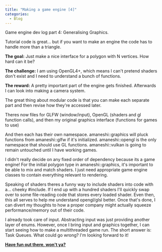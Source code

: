```yaml
--- 
title: "Making a game engine [4]"
categories:
  - Blog
---
```


Game engine dev log part 4: Generalising Graphics.

Tutorial code is great... but if you want to make an engine the code has to handle more than a triangle.

<b>The goal:</b> Just make a nice interface for a polygon with N vertices. How hard can it be?

<b>The challenge:</b> I am using OpenGL4+, which means I can't pretend shaders don't exist and I need to understand a bunch of functions.

<b>The reward:</b> A pretty important part of the engine gets finished. Afterwards I can look into making a camera system.

The great thing about modular code is that you can make each separate part and then revise how they're accessed later.

Theres now files for GLFW (window/input), OpenGL (shaders and gl function calls), and then my original graphics interface (functions for games to use)

And then each has their own namespace. amaneshi::graphics will pluck functions from amaneshi::glfw if it's initialized. amaneshi::opengl is the only namespace that should use GL functions. amaneshi::vulkan is going to remain untouched until I have working games.

I didn't really decide on any fixed order of dependency because its a game engine! For the initial polygon type in amaneshi::graphics, it's important to be able to mix and match shaders. I just need appropriate game engine classes to contain everything relevant to rendering.

Speaking of shaders theres a funny way to include shaders into code with a... cheeky #include. If I end up with a hundred shaders I'll quickly swap over to some file-reading code that stores every loaded shader. Even then, this all serves to help me understand opengl/glsl better. Once that's done, I can divert my thoughts to how a proper company might actually squeeze performance/memory out of their code.

I already took care of input. Abstracting input was just providing another layer of enums. However, once I bring input and graphics together, I can start seeing how to make a multithreaded game run. The short answer is: Task Queues. What could go wrong? I'm looking forward to it!


<b><a href="https://github.com/iuyhcdfs/amaneshi">Have fun out there, won't ya?</a></b>

